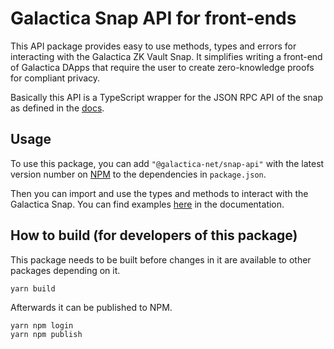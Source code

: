 # Galactica Snap API for front-ends

This API package provides easy to use methods, types and errors for interacting with the Galactica ZK Vault Snap. It simplifies writing a front-end of Galactica DApps that require the user to create zero-knowledge proofs for compliant privacy.

Basically this API is a TypeScript wrapper for the JSON RPC API of the snap as defined in the [docs](https://docs.galactica.com/galactica-developer-documentation/building-a-galactica-dapp/front-end/galactica-snap-json-rpc-api).

## Usage

To use this package, you can add `"@galactica-net/snap-api"` with the latest version number on [NPM](https://www.npmjs.com/package/@galactica-net/snap-api) to the dependencies in `package.json`.

Then you can import and use the types and methods to interact with the Galactica Snap. You can find examples [here](https://docs.galactica.com/galactica-developer-documentation/building-a-galactica-dapp/front-end/guided-example) in the documentation.

## How to build (for developers of this package)

This package needs to be built before changes in it are available to other packages depending on it.

```
yarn build
```

Afterwards it can be published to NPM.

```
yarn npm login
yarn npm publish
```
